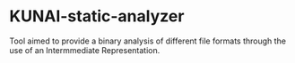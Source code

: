 # KUNAI-static-analyzer

Tool aimed to provide a binary analysis of different file formats through the use of an Intermmediate Representation.
